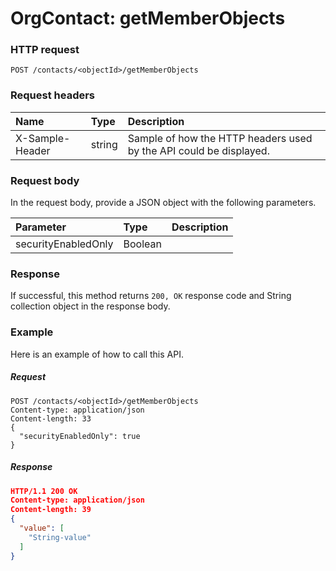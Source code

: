 # OrgContact: getMemberObjects


### HTTP request
```http
POST /contacts/<objectId>/getMemberObjects

```
### Request headers
| Name       | Type | Description|
|:---------------|:--------|:----------|
| X-Sample-Header  | string  | Sample of how the HTTP headers used by the API could be displayed.|

### Request body
In the request body, provide a JSON object with the following parameters.

| Parameter	   | Type	|Description|
|:---------------|:--------|:----------|
|securityEnabledOnly|Boolean||

### Response
If successful, this method returns `200, OK` response code and String collection object in the response body.

### Example
Here is an example of how to call this API.
##### Request
```http
POST /contacts/<objectId>/getMemberObjects
Content-type: application/json
Content-length: 33
{
  "securityEnabledOnly": true
}
```
##### Response
```json
HTTP/1.1 200 OK
Content-type: application/json
Content-length: 39
{
  "value": [
    "String-value"
  ]
}
```

<!-- uuid: 55a66ec6-05e4-42cf-a2b3-675b54d4354b
2015-10-12 23:35:02 UTC -->